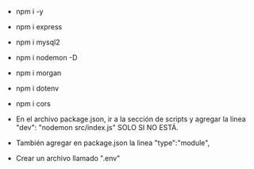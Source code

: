 - npm i -y
- npm i express
- npm i mysql2
- npm i nodemon -D
- npm i morgan
- npm i dotenv
- npm i cors

- En el archivo package.json, ir a la sección de scripts y agregar la linea "dev": "nodemon src/index.js" SOLO SI NO ESTÁ.
- También agregar en package.json la linea "type":"module",
- Crear un archivo llamado ".env"
